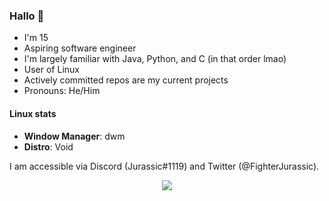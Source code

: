 ### Hallo 👋
- I'm 15
- Aspiring software engineer
- I'm largely familiar with Java, Python, and C (in that order lmao)
- User of Linux
- Actively committed repos are my current projects
- Pronouns: He/Him

#### Linux stats
- **Window Manager**: dwm
- **Distro**: Void

I am accessible via Discord (Jurassic#1119) and Twitter (@FighterJurassic).

<div align="center">
    <a href="https://github.com/anuraghazra/github-readme-stats"><img src="https://github-readme-stats.vercel.app/api/top-langs/?username=Jurassic-Fighter&hide=python&layout=compact&theme=github_dark"></a>
</div>

<!--
**Jurassic-Fighter/Jurassic-Fighter** is a ✨ _special_ ✨ repository because its `README.md` (this file) appears on your GitHub profile.

Here are some ideas to get you started:

- 🔭 I’m currently working on ...
- 🌱 I’m currently learning ...
- 👯 I’m looking to collaborate on ...
- 🤔 I’m looking for help with ...
- 💬 Ask me about ...
- 📫 How to reach me: ...
- 😄 Pronouns: ...
- ⚡ Fun fact: ...
-->

